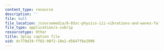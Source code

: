 ```yaml
---
content_type: resource
description: ''
file: null
file_location: /coursemedia/8-03sc-physics-iii-vibrations-and-waves-fall-2016/dc778d19ff8298f218e2d5647f6e2996_b1eKhyC9TTo.srt
file_type: application/x-subrip
resourcetype: Other
title: 3play caption file
uid: dc778d19-ff82-98f2-18e2-d5647f6e2996
---
```

